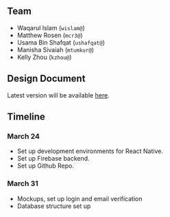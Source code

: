 ## Team
* Waqarul Islam (`wislam@`)
* Matthew Rosen (`mcr3@`)
* Usama Bin Shafqat (`ushafqat@`)
* Manisha Sivaiah (`mtumkur@`)
* Kelly Zhou (`kzhou@`)

## Design Document
Latest version will be available [here](docs/Design_Document.pdf).

## Timeline
### March 24
* Set up development environments for React Native. 
* Set up Firebase backend. 
* Set up Github Repo.

### March 31
* Mockups, set up login and email verification
* Database structure set up
